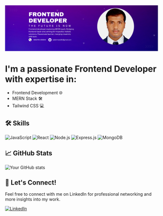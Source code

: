 ![banner](/image/linkdin%20banner1.png)

# I'm a passionate Frontend Developer with expertise in:

- Frontend Development 🌐
- MERN Stack 🛠️
- Tailwind CSS 💻


## 🛠️ Skills
![JavaScript](https://img.shields.io/badge/-JavaScript-F7DF1E?style=flat&logo=JavaScript&logoColor=black)
![React](https://img.shields.io/badge/-React-61DAFB?style=flat&logo=React&logoColor=black)
![Node.js](https://img.shields.io/badge/-Node.js-339933?style=flat&logo=Node.js&logoColor=white)
![Express.js](https://img.shields.io/badge/-Express.js-000000?style=flat&logo=Express&logoColor=white)
![MongoDB](https://img.shields.io/badge/-MongoDB-47A248?style=flat&logo=MongoDB&logoColor=white)



## 📈 GitHub Stats
![Your GitHub stats](https://github-readme-stats.vercel.app/api?username=Sabbir6644&show_icons=true&theme=radical)




## 🤝 Let's Connect!
Feel free to connect with me on LinkedIn for professional networking and more insights into my work.

[![LinkedIn](https://img.shields.io/badge/-LinkedIn-blue?style=flat&logo=LinkedIn&logoColor=white)](https://www.linkedin.com/in/sabbir-ahmed-0630651a2/)
